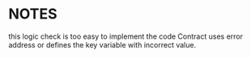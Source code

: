 # NOTES
this logic check is too easy to implement the code
Contract uses error address or defines the key variable with incorrect value.
